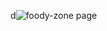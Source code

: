 d![foody-zone page](https://github.com/soumyru/foody-zone/assets/95014925/b34b0e34-493e-4ef5-b3af-1a858dae5972)
